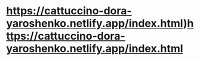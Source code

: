 # https://cattuccino-dora-yaroshenko.netlify.app/index.html)https://cattuccino-dora-yaroshenko.netlify.app/index.html
